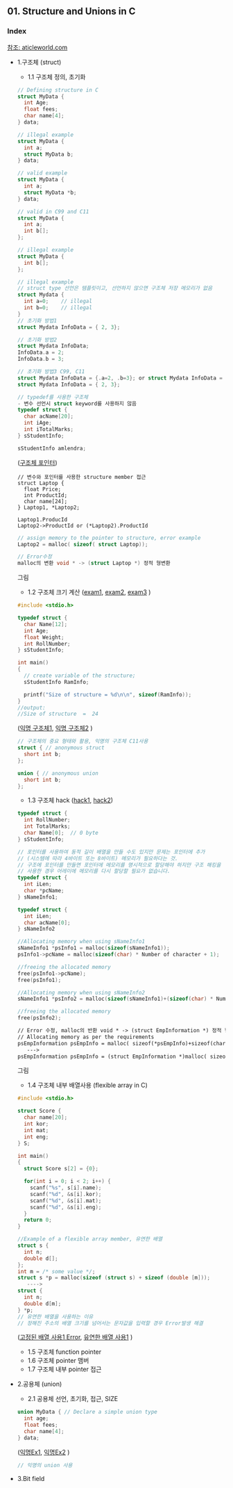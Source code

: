 ## 01. Structure and Unions in C
### Index
[참조: aticleworld.com](https://aticleworld.com/c-programming/#)
* 1.구조체 (struct)
  * 1.1 구조체 정의, 초기화
  ```c
  // Defining structure in C
  struct MyData {
    int Age;
    float fees;
    char name[4];
  } data;

  // illegal example
  struct MyData {
    int a;
    struct MyData b;
  } data;

  // valid example
  struct MyData {
    int a;
    struct MyData *b;
  } data;

  // valid in C99 and C11
  struct MyData {
    int a;
    int b[];
  };

  // illegal example
  struct MyData {
    int b[];
  };
  ```
  ```c
  // illegal example
  // struct type 선언은 템플릿이고, 선언하지 않으면 구조체 저장 메모리가 없음
  struct Mydata {
    int a=0;    // illegal
    int b=0;    // illegal
  }
  // 초기화 방법1
  struct Mydata InfoData = { 2, 3};

  // 초기화 방법2
  struct Mydata InfoData;
  InfoData.a = 2;
  InfoData.b = 3;

  // 초기화 방법3 C99, C11
  struct Mydata InfoData = {.a=2, .b=3}; or struct Mydata InfoData = { .b=3, .a=2};
  struct Mydata InfoData = { 2, 3};
  ```
  ```c
  // typedef를 사용한 구조체
  - 변수 선언시 struct keyword를 사용하지 않음
  typedef struct {
    char acName[20];
    int iAge;
    int iTotalMarks;
  } sStudentInfo;

  sStudentInfo amlendra;
  ```
   ([구조체 포인터](https://github.com/csbyun-data/C-Programming/blob/main/chap02/Structures_and_Union/Structure_pointer1.c))
  ```
  // 변수와 포인터를 사용한 structure member 접근
  struct Laptop {
    float Price;
    int ProductId;
    char name[24];
  } Laptop1, *Laptop2;

  Laptop1.ProducId
  Laptop2->ProductId or (*Laptop2).ProductId
  ```
  ```c
  // assign memory to the pointer to structure, error example
  Laptop2 = malloc( sizeof( struct Laptop));

  // Error수정
  malloc의 변환 void * -> (struct Laptop *) 정적 형변환
  ```
  그림
  
  * 1.2 구조체 크기 계산 ([exam1](https://github.com/csbyun-data/C-Programming/blob/main/chap02/Structures_and_Union/Structure_size1.c), [exam2](https://github.com/csbyun-data/C-Programming/blob/main/chap02/Structures_and_Union/Structure_size2.c), [exam3](https://github.com/csbyun-data/C-Programming/blob/main/chap02/Structures_and_Union/Structure_size3.c) )
  ```c
  #include <stdio.h>

  typedef struct {
    char Name[12];
    int Age;
    float Weight;
    int RollNumber;
  } sStudentInfo;

  int main()
  {
    // create variable of the structure;
    sStudentInfo RamInfo;

    printf("Size of structure = %d\n\n", sizeof(RamInfo));
  }
  //output:
  //Size of structure  =  24
  ```
  ([익명 구조체1](https://github.com/csbyun-data/C-Programming/blob/main/chap02/Structures_and_Union/Anonymous_struct1.c), [익명 구조체2](https://github.com/csbyun-data/C-Programming/blob/main/chap02/Structures_and_Union/Anonymous_struct2.c) )
  ```c
  // 구조체의 중요 형태와 활용, 익명의 구조체 C11사용
  struct { // anonymous struct
    short int b;
  };

  union { // anonymous union
    short int b;
  };
  ```
  * 1.3 구조체 hack ([hack1](https://github.com/csbyun-data/C-Programming/blob/main/chap02/Structures_and_Union/Structure_hack1.c), [hack2](https://github.com/csbyun-data/C-Programming/blob/main/chap02/Structures_and_Union/Structure_hack2.c))
  ```c
  typedef struct {
    int RollNumber;
    int TotalMarks;
    char Name[0];  // 0 byte
  } sStudentInfo;
  
  ﻿// 포인터를 사용하여 동적 길이 배열을 만들 수도 있지만 문제는 포인터에 추가
  // (시스템에 따라 4바이트 또는 8바이트) 메모리가 필요하다는 것.
  // 구조에 포인터를 만들면 포인터에 메모리를 명시적으로 할당해야 하지만 구조 해킹을
  // 사용한 경우 어레이에 메모리를 다시 할당할 필요가 없습니다.
  typedef struct {
    int iLen;
    char *pcName;
  } sNameInfo1;

  typedef struct {
    int iLen;
    char acName[0];
  } sNameInfo2

  //Allocating memory when using sNameInfo1
  sNameInfo1 *psInfo1 = malloc(sizeof(sNameInfo1));
  psInfo1->pcName = malloc(sizeof(char) * Number of character + 1);

  //freeing the allocated memory
  free(psInfo1->pcName);
  free(psInfo1);

  //Allocating memory when using sNameInfo2
  sNameInfo1 *psInfo2 = malloc(sizeof(sNameInfo1)+(sizeof(char) * Number of character + 1));

  //freeing the allocated memory
  free(psInfo2);
  ```
  ```txt
  // Error 수정, malloc의 반환 void * -> (struct EmpInformation *) 정적 형변환
  // Allocating memory as per the requirements
  psEmpInformation psEmpInfo = malloc( sizeof(*psEmpInfo)+sizeof(char)*strlen(pcAddress)+1);
     --->
  psEmpInformation psEmpInfo = (struct EmpInformation *)malloc( sizeof(*psEmpInfo)+sizeof(char)*strlen(pcAddress)+1);
  ```
  그림
  
  * 1.4 구조체 내부 배열사용 (flexible array in C)
  ```c
  #include <stdio.h>

  struct Score {
    char name[20];
    int kor;
    int mat;
    int eng;
  } S;

  int main()
  {
    struct Score s[2] = {0};

    for(int i = 0; i < 2; i++) {
      scanf("%s", s[i].name);
      scanf("%d", &s[i].kor);
      scanf("%d", &s[i].mat);
      scanf("%d", &s[i].eng);
    }
    return 0;
  }
  ```
  ```c
  //Example of a flexible array member, 유연한 배열
  struct s {
    int n;
    double d[];
  };
  int m = /* some value */;
  struct s *p = malloc(sizeof (struct s) + sizeof (double [m]));
     ---->
  struct {
    int n;
    double d[m];
  } *p;
  // 유연한 배열을 사용하는 이유
  // 정해진 주소의 배열 크기를 넘어서는 문자값을 입력할 경우 Error발생 해결
  ```
  ([고정된 배열 사용1 Error](https://github.com/csbyun-data/C-Programming/blob/main/chap02/Structures_and_Union/Unflexible_array1.c), [유연한 배열 사용1](https://github.com/csbyun-data/C-Programming/blob/main/chap02/Structures_and_Union/Flexible_array1.c) )
  
  
  * 1.5 구조체 function pointer
  * 1.6 구조체 pointer 맴버
  * 1.7 구조체 내부 pointer 접근

* 2.공용체 (union)
  * 2.1 공용체 선언, 초기화, 접근, SIZE
  ```c
  union MyData { // Declare a simple union type
    int age;
    float fees;
    char name[4];
  } data;
  ```
  ([익명Ex1](https://github.com/csbyun-data/C-Programming/blob/main/chap02/Structures_and_Union/Anonymous_union1.c), [익명Ex2](https://github.com/csbyun-data/C-Programming/blob/main/chap02/Structures_and_Union/Anonymous_union2.c) )
  ```c
  // 익명의 union 사용
  ```
  

* 3.Bit field
 

